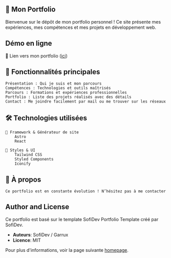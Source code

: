 ## 🎨 Mon Portfolio

Bienvenue sur le dépôt de mon portfolio personnel ! Ce site présente mes expériences, mes compétences et mes projets en développement web.


## Démo en ligne
🔗 Lien vers mon portfolio ([ici](https://sophie-rud.github.io/portfolio/))


## 🚀 Fonctionnalités principales

    Présentation : Qui je suis et mon parcours
    Compétences : Technologies et outils maîtrisés
    Parcours : Formations et expériences professionnelles
    Portfolio : Liste des projets réalisés avec des détails
    Contact : Me joindre facilement par mail ou me trouver sur les réseaux


## 🛠️ Technologies utilisées

    🔹 Framework & Générateur de site
        Astro
        React

    🎨 Styles & UI
        Tailwind CSS
        Styled Components
        Iconify


## 📝 À propos

    Ce portfolio est en constante évolution ! N’hésitez pas à me contacter



## Author and License

Ce portfolio est basé sur le template SofiDev Portfolio Template créé par SofiDev.

- **Auteurs**: SofiDev / Garrux
- **Licence**: MIT

Pour plus d'informations, voir la page suivante [homepage](https://github.com/SofiDevO/portfolio-astrosofidev-garrux#readme).
